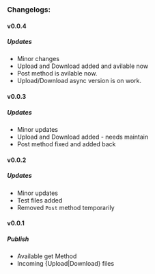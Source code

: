 ### Changelogs:

#### v0.0.4

##### Updates

- Minor changes
- Upload and Download added and avilable now
- Post method is avilable now.
- Upload/Download async version is on work.

#### v0.0.3

##### Updates

- Minor updates
- Upload and Download added - needs maintain
- Post method fixed and added back

#### v0.0.2

##### Updates

- Minor updates
- Test files added
- Removed `Post` method temporarily

#### v0.0.1

##### Publish

- Available get Method
- Incoming {Upload|Download} files

<!-- === 0.0.2 / 2020-09-...
==== Updates | Enhancements
* Added to {Upload|Download} files.
 -->
